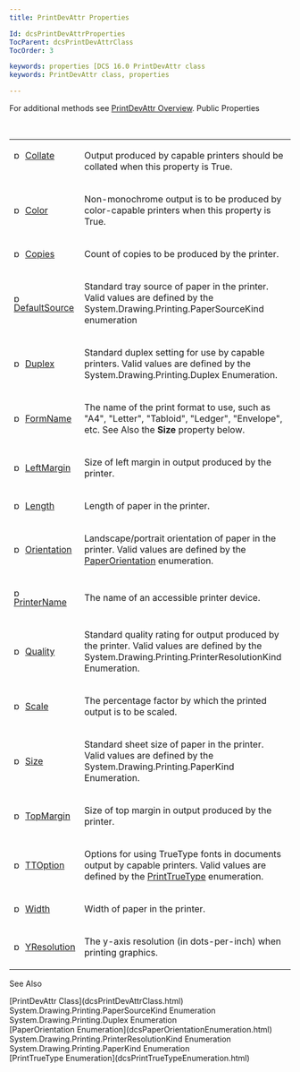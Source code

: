 ```yaml
---
title: PrintDevAttr Properties

Id: dcsPrintDevAttrProperties
TocParent: dcsPrintDevAttrClass
TocOrder: 3

keywords: properties [DCS 16.0 PrintDevAttr class
keywords: PrintDevAttr class, properties

---
```


For additional methods see [PrintDevAttr Overview](dcsPrintDevAttrClass.html).
Public Properties

<br />

<table class="dtTABLE" id="Table2" x-use-null-cells="x-use-null-cells" style="border-spacing: 0px" cellspacing="0">
          <colgroup span="1">
            <col span="1" style="WIDTH: 20%" />
            <col span="1" style="WIDTH: 70%" />
          </colgroup>
          <tr valign="top">
            <td colspan="1" rowspan="1" style="height: 47px">

<img alt="public property" src="../Images/property.bmp" width="16" height="16" border="0" /> [ Collate](dcsPrintDevAttrClassCollateProperty.html) 
</td>
            <td colspan="1" rowspan="1" style="height: 47px">

Output produced by capable printers should be collated when this property is True.
</td>
          </tr>
          <tr>
            <td colspan="1" rowspan="1">

<img alt="public property" src="../Images/property.bmp" width="16" height="16" border="0" /> [ Color](dcsPrintDevAttrClassColorProperty.html) 
</td>
            <td colspan="1" rowspan="1">

Non-monochrome output is to be produced by color-capable printers when this property is True.
</td>
          </tr>
          <tr>
            <td colspan="1" rowspan="1">

<img alt="public property" src="../Images/property.bmp" width="16" height="16" border="0" /> [ Copies](dcsPrintDevAttrClassCopiesProperty.html) 
</td>
            <td colspan="1" rowspan="1">

Count of copies to be produced by the printer.
</td>
          </tr>
          <tr>
            <td colspan="1" rowspan="1">

<img height="16" alt="public property" src="../Images/property.bmp" width="16" border="0" /> [ DefaultSource](dcsPrintDevAttrClassDefaultSourceProperty.html) 
</td>
            <td colspan="1" rowspan="1">

Standard tray source of paper in the printer. Valid values are defined by the System.Drawing.Printing.PaperSourceKind enumeration
</td>
          </tr>
          <tr>
            <td colspan="1" rowspan="1">

<img alt="public property" src="../Images/property.bmp" width="16" height="16" border="0" /> [ Duplex](dcsPrintDevAttrClassDuplexProperty.html) 
</td>
            <td colspan="1" rowspan="1">

Standard duplex setting for use by capable printers. Valid values are defined by the System.Drawing.Printing.Duplex Enumeration.
</td>
          </tr>
          <tr>
            <td colspan="1" rowspan="1">

<img alt="public property" src="../Images/property.bmp" width="16" height="16" border="0" /> [ FormName](dcsPrintDevAttrClassFormNameProperty.html) 
</td>
            <td colspan="1" rowspan="1">

The name of the print format to use, such as "A4", "Letter", "Tabloid", "Ledger", "Envelope", etc. See Also the **Size** property below.
</td>
          </tr>
          <tr>
            <td colspan="1" rowspan="1">

<img alt="public property" src="../Images/property.bmp" width="16" height="16" border="0" /> [ LeftMargin](dcsPrintDevAttrClassLeftMarginProperty.html) 
</td>
            <td colspan="1" rowspan="1">

Size of left margin in output produced by the printer.
</td>
          </tr>
          <tr>
            <td colspan="1" rowspan="1">

<img alt="public property" src="../Images/property.bmp" width="16" height="16" border="0" /> [ Length](dcsPrintDevAttrClassLengthProperty.html) 
</td>
            <td colspan="1" rowspan="1">

Length of paper in the printer.
</td>
          </tr>
          <tr>
            <td colspan="1" rowspan="1">

<img alt="public property" src="../Images/property.bmp" width="16" height="16" border="0" /> [Orientation](dcsPrintDevAttrClassOrientationProperty.html)
</td>
            <td colspan="1" rowspan="1">

Landscape/portrait orientation of paper in the printer. Valid values are defined by the [PaperOrientation](dcsPaperOrientationEnumeration.html) enumeration.
</td>
          </tr>
          <tr>
            <td colspan="1" rowspan="1">

<img alt="public property" src="../Images/property.bmp" width="16" height="16" border="0" /> [ PrinterName](dcsPrintDevAttrClassPrinterNameProperty.html) 
</td>
            <td colspan="1" rowspan="1">

The name of an accessible printer device.
</td>
          </tr>
          <tr>
            <td colspan="1" rowspan="1">

<img alt="public property" src="../Images/property.bmp" width="16" height="16" border="0" /> [ Quality](dcsPrintDevAttrClassQualityProperty.html) 
</td>
            <td colspan="1" rowspan="1">

Standard quality rating for output produced by the printer. Valid values are defined by the System.Drawing.Printing.PrinterResolutionKind Enumeration.
</td>
          </tr>
          <tr>
            <td colspan="1" rowspan="1">

<img alt="public property" src="../Images/property.bmp" width="16" height="16" border="0" /> [ Scale](dcsPrintDevAttrClassScaleProperty.html) 
</td>
            <td colspan="1" rowspan="1">

The percentage factor by which the printed output is to be scaled. 
</td>
          </tr>
          <tr>
            <td colspan="1" rowspan="1">

<img height="16" alt="public property" src="../Images/property.bmp" width="16" border="0" /> [Size](dcsPrintDevAttrClassSizeProperty.html)
</td>
            <td colspan="1" rowspan="1">

Standard sheet size of paper in the printer. Valid values are defined by the System.Drawing.Printing.PaperKind Enumeration.
</td>
          </tr>
          <tr>
            <td colspan="1" rowspan="1">

<img alt="public property" src="../Images/property.bmp" width="16" height="16" border="0" /> [ TopMargin](dcsPrintDevAttrClassTopMarginProperty.html) 
</td>
            <td colspan="1" rowspan="1">

Size of top margin in output produced by the printer.
</td>
          </tr>
          <tr>
            <td colspan="1" rowspan="1">

<img alt="public property" src="../Images/property.bmp" width="16" height="16" border="0" /> [ TTOption](dcsPrintDevAttrClassTTOptionProperty.html) 
</td>
            <td colspan="1" rowspan="1">

Options for using TrueType fonts in documents output by capable printers. Valid values are defined by the [PrintTrueType](dcsPrintTrueTypeEnumeration.html) enumeration.
</td>
          </tr>
          <tr>
            <td colspan="1" rowspan="1">

<img height="16" alt="public property" src="../Images/property.bmp" width="16" border="0" /> [Width](dcsPrintDevAttrClassWidthProperty.html)
</td>
            <td colspan="1" rowspan="1">

Width of paper in the printer.
</td>
          </tr>
          <tr>
            <td colspan="1" rowspan="1">

<img alt="public property" src="../Images/property.bmp" width="16" height="16" border="0" /> [ YResolution](dcsPrintDevAttrClassYResolutionProperty.html) 
</td>
            <td colspan="1" rowspan="1">

The y-axis resolution (in dots-per-inch) when printing graphics. 
</td>
          </tr>
</table>

See Also

<dl />
      [PrintDevAttr Class](dcsPrintDevAttrClass.html)
      <br />System.Drawing.Printing.PaperSourceKind 
Enumeration
      <br />System.Drawing.Printing.Duplex 
Enumeration
      <br />[PaperOrientation Enumeration](dcsPaperOrientationEnumeration.html)<br />System.Drawing.Printing.PrinterResolutionKind 
Enumeration
      <br />System.Drawing.Printing.PaperKind 
Enumeration
      <br />[PrintTrueType Enumeration](dcsPrintTrueTypeEnumeration.html)

